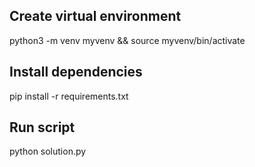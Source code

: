 ## Create virtual environment
python3 -m venv myvenv && source myvenv/bin/activate

## Install dependencies
pip install -r requirements.txt

## Run script
python solution.py